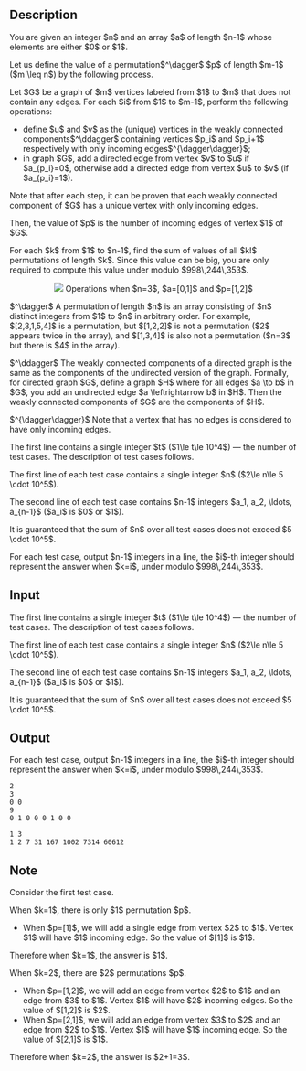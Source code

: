 ## Description

<div><p>You are given an integer $n$ and an array $a$ of length $n-1$ whose elements are either $0$ or $1$.</p><p>Let us define the <span class="tex-font-style-it">value</span> of a permutation$^\dagger$ $p$ of length $m-1$ ($m \leq n$) by the following process.</p><p>Let $G$ be a graph of $m$ vertices labeled from $1$ to $m$ that does not contain any edges. For each $i$ from $1$ to $m-1$, perform the following operations: </p><ul> <li> define $u$ and $v$ as the (unique) vertices in the weakly connected components$^\ddagger$ containing vertices $p_i$ and $p_i+1$ respectively with only incoming edges$^{\dagger\dagger}$; </li><li> in graph $G$, add a directed edge from vertex $v$ to $u$ if $a_{p_i}=0$, otherwise add a directed edge from vertex $u$ to $v$ (if $a_{p_i}=1$). </li></ul> Note that after each step, it can be proven that each weakly connected component of $G$ has a unique vertex with only incoming edges.<p>Then, the value of $p$ is the number of incoming edges of vertex $1$ of $G$.</p><p>For each $k$ from $1$ to $n-1$, find the sum of values of all $k!$ permutations of length $k$. Since this value can be big, you are only required to compute this value under modulo $998\,244\,353$.</p><center> <img class="tex-graphics" src="file://Ivayr7X1.png" style="max-width: 100.0%;max-height: 100.0%;"> <span class="tex-font-size-small">Operations when $n=3$, $a=[0,1]$ and $p=[1,2]$</span> </center><p>$^\dagger$ A permutation of length $n$ is an array consisting of $n$ distinct integers from $1$ to $n$ in arbitrary order. For example, $[2,3,1,5,4]$ is a permutation, but $[1,2,2]$ is not a permutation ($2$ appears twice in the array), and $[1,3,4]$ is also not a permutation ($n=3$ but there is $4$ in the array).</p><p>$^\ddagger$ The weakly connected components of a directed graph is the same as the components of the undirected version of the graph. Formally, for directed graph $G$, define a graph $H$ where for all edges $a \to b$ in $G$, you add an undirected edge $a \leftrightarrow b$ in $H$. Then the weakly connected components of $G$ are the components of $H$.</p><p>$^{\dagger\dagger}$ Note that a vertex that has no edges is considered to have only incoming edges.</p></div><div class="input-specification"><p>The first line contains a single integer $t$ ($1\le t\le 10^4$)&nbsp;— the number of test cases. The description of test cases follows.</p><p>The first line of each test case contains a single integer $n$ ($2\le n\le 5 \cdot 10^5$).</p><p>The second line of each test case contains $n-1$ integers $a_1, a_2, \ldots, a_{n-1}$ ($a_i$ is $0$ or $1$).</p><p>It is guaranteed that the sum of $n$ over all test cases does not exceed $5 \cdot 10^5$.</p></div><div class="output-specification"><p>For each test case, output $n-1$ integers in a line, the $i$-th integer should represent the answer when $k=i$, under modulo $998\,244\,353$.</p></div>

## Input

<p>The first line contains a single integer $t$ ($1\le t\le 10^4$)&nbsp;— the number of test cases. The description of test cases follows.</p><p>The first line of each test case contains a single integer $n$ ($2\le n\le 5 \cdot 10^5$).</p><p>The second line of each test case contains $n-1$ integers $a_1, a_2, \ldots, a_{n-1}$ ($a_i$ is $0$ or $1$).</p><p>It is guaranteed that the sum of $n$ over all test cases does not exceed $5 \cdot 10^5$.</p>

## Output

<p>For each test case, output $n-1$ integers in a line, the $i$-th integer should represent the answer when $k=i$, under modulo $998\,244\,353$.</p>





```input1|2,3
2
3
0 0
9
0 1 0 0 0 1 0 0
```




```output1
1 3 
1 2 7 31 167 1002 7314 60612
```



## Note

<p>Consider the first test case.</p><p>When $k=1$, there is only $1$ permutation $p$.</p><ul> <li> When $p=[1]$, we will add a single edge from vertex $2$ to $1$. Vertex $1$ will have $1$ incoming edge. So the value of $[1]$ is $1$. </li></ul><p>Therefore when $k=1$, the answer is $1$.</p><p>When $k=2$, there are $2$ permutations $p$.</p><ul> <li> When $p=[1,2]$, we will add an edge from vertex $2$ to $1$ and an edge from $3$ to $1$. Vertex $1$ will have $2$ incoming edges. So the value of $[1,2]$ is $2$. </li><li> When $p=[2,1]$, we will add an edge from vertex $3$ to $2$ and an edge from $2$ to $1$. Vertex $1$ will have $1$ incoming edge. So the value of $[2,1]$ is $1$. </li></ul><p>Therefore when $k=2$, the answer is $2+1=3$.</p>
